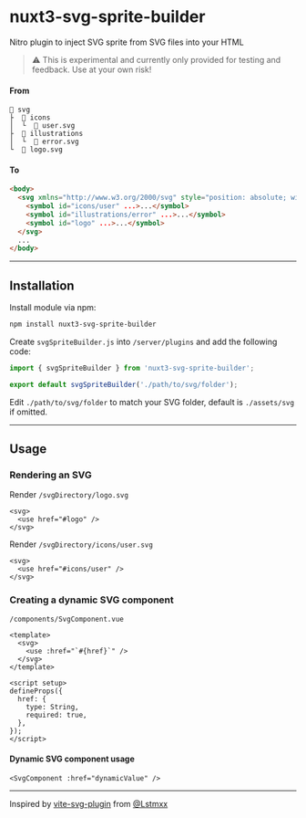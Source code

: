 # nuxt3-svg-sprite-builder

Nitro plugin to inject SVG sprite from SVG files into your HTML

> ⚠️ This is experimental and currently only provided for testing and feedback. Use at your own risk!

#### From

```
📁 svg
├  📁 icons
│  └  📄 user.svg
├  📁 illustrations
│  └  📄 error.svg
└  📄 logo.svg
```

#### To
```html
<body>
  <svg xmlns="http://www.w3.org/2000/svg" style="position: absolute; width: 0; height: 0;" aria-hidden="true">
    <symbol id="icons/user" ...>...</symbol>
    <symbol id="illustrations/error" ...>...</symbol>
    <symbol id="logo" ...>...</symbol>
  </svg>
  ...
</body>
```

---

## Installation

Install module via npm:
```bash
npm install nuxt3-svg-sprite-builder
```

Create `svgSpriteBuilder.js` into `/server/plugins` and add the following code:

```js
import { svgSpriteBuilder } from 'nuxt3-svg-sprite-builder';

export default svgSpriteBuilder('./path/to/svg/folder');
```

Edit `./path/to/svg/folder` to match your SVG folder, default is `./assets/svg` if omitted.

---

## Usage

### Rendering an SVG

Render `/svgDirectory/logo.svg`
```vue
<svg>
  <use href="#logo" />
</svg>
```
Render `/svgDirectory/icons/user.svg`
```vue
<svg>
  <use href="#icons/user" />
</svg>
```

### Creating a dynamic SVG component

`/components/SvgComponent.vue`
```vue
<template>
  <svg>
    <use :href="`#{href}`" />
  </svg>
</template>

<script setup>
defineProps({
  href: {
    type: String,
    required: true,
  },
});
</script>
```
#### Dynamic SVG component usage
```vue
<SvgComponent :href="dynamicValue" />
```

---

Inspired by [vite-svg-plugin](https://github.com/Lstmxx/vite-svg-plugin) from [@Lstmxx](https://github.com/Lstmxx)
